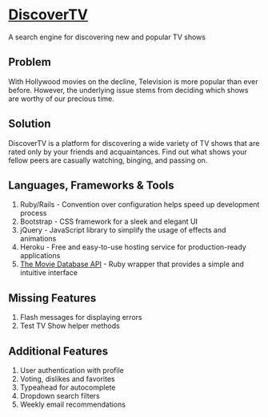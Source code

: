 # [DiscoverTV](https://discover-tv.herokuapp.com)

A search engine for discovering new and popular TV shows

## Problem
With Hollywood movies on the decline, Television is more popular than ever before. However, the underlying issue stems from deciding which shows are worthy of our precious time.

## Solution
DiscoverTV is a platform for discovering a wide variety of TV shows that are rated only by your friends and acquaintances. Find out what shows your fellow peers are casually watching, binging, and passing on.


## Languages, Frameworks & Tools
1. Ruby/Rails - Convention over configuration helps speed up development process
2. Bootstrap - CSS framework for a sleek and elegant UI
3. jQuery - JavaScript library to simplify the usage of effects and animations
4. Heroku - Free and easy-to-use hosting service for production-ready applications
5. [The Movie Database API](https://github.com/18Months/themoviedb-api) - Ruby wrapper that provides a simple and intuitive interface


## Missing Features
1. Flash messages for displaying errors
2. Test TV Show helper methods


## Additional Features
1. User authentication with profile
2. Voting, dislikes and favorites
3. Typeahead for autocomplete
4. Dropdown search filters
5. Weekly email recommendations
